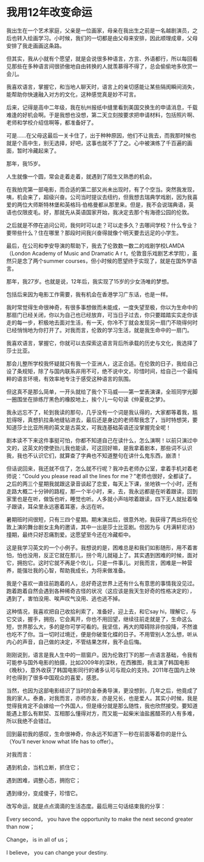 # 我用12年改变命运

我出生在一个艺术家庭，父亲是一位画家，母亲在我出生之前是一名越剧演员，之后也转入绘画学习。小时候，我们的一切都是由父母来安排，因此顺理成章，父母安排了我走画画这条路。 

但其实，我从小就有个愿望，就是会说很多种语言，方言、外语都行，所以每回看见那些在多种语言间很骄傲地自由转换的人就羡慕得不得了，总会偷偷地多欣赏一会儿。 

我喜欢语言，掌握它，和当地人聊天时，语言上的亲切感能让某些隔阂瞬间消失，能帮助你快速融入对方的文化，这种感觉真是妙不可言。 

后来，记得是高中二年级，我在杭州报纸中缝里看到美国交换生的申请消息，千载难逢的好机会啊。于是我想也没想，第二天立刻按要求把申请材料，包括照片啊、老师和学校介绍信啊等，都准备好了。 

可是……在父母这最后一关卡住了，出于种种原因，他们不让我去，而我那时候也就是个高中生，别无选择，好吧，这事也就不了了之。心中被演练了千百遍的画面，暂时冷藏起来了。 

那年，我15岁。 

人生就像一个圆，常会走着走着，就遇到了陌生又熟悉的机会。 

在我拍完第一部电影，而合适的第二部又尚未出现时，有了个空当。突然我发现，咦，机会来了，超级兴奋。公司当时提议去纽约，但我想去瑞典学戏剧，因为我喜爱的两位大师斯特林堡和英格玛·伯格曼都从那里来。但是，我不会说瑞典语，英语也仅限皮毛。好，那就先从英语国家开始，我决定去那个有海德公园的伦敦。 

之后就是不停在追问公司，我何时可以走？可以走多久？去哪间学校？什么专业？要带些什么？住在哪里？那段时间我兴奋得就像个明天要去远足的小学生。 

最后，在公司和李安导演的帮助下，我去了伦敦数一数二的戏剧学校LAMDA（London Academy of Music and Dramatic A r t，伦敦音乐戏剧艺术学院），虽然只是念了两个summer courses，但小时候的愿望终于实现了，就是在国外学语言。 

那年，我27岁。也就是说，12年后，我实现了15岁的少女汤唯的梦想。 

包括后来因为电影工作需要，我有机会在香港学习广东话，也是一样。 

我时常觉得生命很神奇，有很多事想做而未能成，一度失望至极，你以为生命中的那扇门已经关闭，你以为自己也已经放弃，可当日子过去，你只要踏踏实实走你该走的每一步，积极地去面对生活，有一天，你冷不丁就会发现另一扇门不晓得何时已经悄悄地为你打开了。对我而言，伦敦的学习生活，就是我生命中的一扇门。 

我喜欢语言，掌握它，你就可以去探索这语言背后所承载的历史与文化，我选择了莎士比亚。 

那会儿整所学校我怀疑就只有我一个亚洲人，这正合适。在伦敦的日子，我给自己设了条规矩，除了与国内联系非用不可，绝不说中文，珍惜时间，给自己一个最纯粹的语言环境，有效率地专注于感受这种语言的氛围。 

但这真不是那么简单，一开头就给了我个下马威——第一堂表演课，全班同学光脚一圈围坐在排练厅黑色的橡胶地上，挨个儿一句句读《仲夏夜之梦》。 

我永远忘不了，轮到我读的那句，几乎没有一个词是我认得的，大家都等着我，尴尬得呀，真想扒拉条地缝钻进去，最后还是身边的老师帮我念了，当时特想哭，要知道莎士比亚所用的英文是古英文，可我连基础英语还没掌握完全呢！ 

剧本读不下来这件事挺可怕，你都不知道自己在读什么，怎么演啊！以前只演过中文的，这英文的使使劲儿我也能读，可这回好嘛，是我拿着剧本，那些词不认识我，我也不认识它们，就算查了字典也不知道整句在讲什么鬼东西，崩溃！ 

但话说回来，我还就不信了，怎么就不行呢？我冲去老师办公室，拿着手机对着老师说：“Could you please read all the lines for me？”老师也很好，全都读了。之后的两三个星期我就跟这录音谈起了恋爱，每天上下课，坐地铁一个小时，还有走路大概二十分钟的路程，那一个半小时，来，去，我永远都是在听着跟读，回到家里也是在听，做饭也听，睡觉也听。人多就小声咕哝着跟读，四下无人就扯着嗓子跟读，耳朵里永远塞着耳塞，永远在听。 

暑期班时间很短，只有三四个星期。期末演出后，很意外地，我获得了两出将在伦敦上演的舞台剧女主角的邀请，其中一出是莎士比亚剧。但因为与《月满轩尼诗》撞期，最终只好忍痛割爱。这愿望至今还在冷藏柜中。 

这是我学习英文的一个小例子。我想说的是，困难总是和我们如影随形，用不着害怕，怕也没用，反正它就在那儿，拐个弯儿就碰上了。其实遇到困难的时候，面对它，拥抱它。这时它就不再是个坎儿，只是一件事儿。对我而言，困难是一种营养，能强壮我的心智，帮助我成长，为将来做准备。 

我是个喜欢一直往前跑着的人，总好奇这世界上还有什么有意思的事情我没见过。跑着跑着自然会遇到各种稀奇古怪的状况（这应该是我天生好奇的性格决定的），遇到了，害怕没用、唉声叹气没用、逃也逃不掉。 

这种情况，我喜欢把自己收拾利索了，准备好，迎上去，和它say hi，理解它，与它交谈，握手，拥抱，它会离开，你也不用回望，继续往前走就是了，生命这么短，世界那么大，多的是你可学可看的。我坚信，再大的障碍除非你投降，不然谁也吃不了你。当一切时过境迁，便是你破茧化蝶的日子。不用管别人怎么想，听从内心的声音，自己做的决定，不管结果怎样，我不会后悔。 

刚刚说到，语言是我人生中的一扇窗户。因为伦敦打下的那一点语言基础，令我有可能参与国外电影的拍摄，比如2009年的深秋，在西雅图，我主演了韩国电影《晚秋》，意外收获了韩国电影同行的诸多认可与观众的支持。2011年在国内上映时也得到了很多中国观众的喜爱，感恩。 

当然，也因为这部电影结识了当时的金泰勇导演，更没想到，几年之后，他竟成了我的家人。泰勇，对我而言，亦师亦友，亦是兄长，也是爱人。其实小时候，我是觉得我肯定不会嫁给一个外国人，但是缘分就是那么随性，我也欣然接受。要知道能遇上那么有默契、互相那么懂得对方，而又能一起柴米油盐酱醋茶的人有多难，所以我绝不会错过。 

回到最初我的感叹，生命很神奇，你永远不知道下一秒在前面等着你的是什么（You’ll never know what life has to offer）。 

对我而言： 

遇到机会，当机立断，抓住它； 

遇到困难，调整心态，拥抱它； 

遇到缘分，变成傻子，珍惜它。 

改写命运，就是点点滴滴的生活态度。最后用三句话结束我的分享： 

Every second， you have the opportunity to make the next second greater than now； 

Change， is in all of us； 

I believe， you can change your destiny.